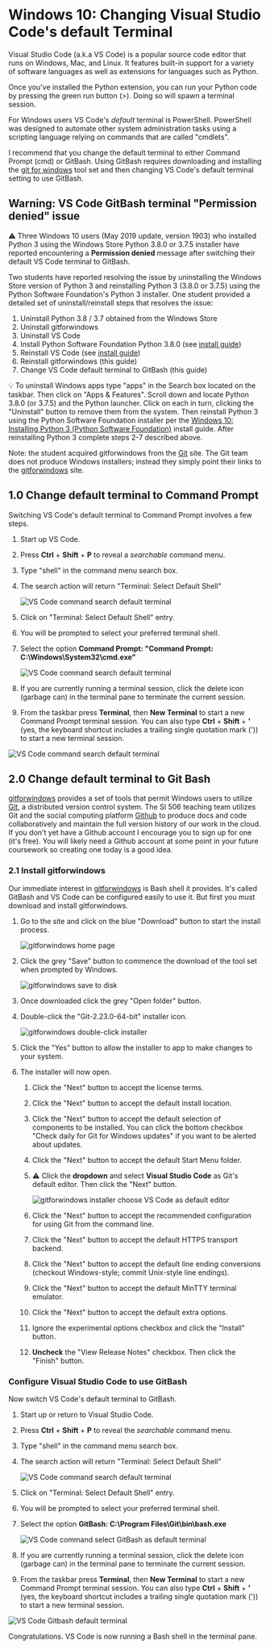 # Windows 10: Changing Visual Studio Code's default Terminal
Visual Studio Code (a.k.a VS Code) is a popular source code editor that runs on Windows, Mac, and Linux. It features
built-in support for a variety of software languages as well as extensions for languages such as Python.

Once you've installed the Python extension, you can run your Python code by pressing the green run button (>). 
Doing so will spawn a terminal session.

For Windows users VS Code's _default_ terminal is PowerShell. PowerShell was designed to automate other system
administration tasks using a scripting language relying on commands that are called "cmdlets". 

I recommend that you change the default terminal to either Command Prompt (cmd) or GitBash. Using GitBash requires 
downloading and installing the [git for windows](https://gitforwindows.org/) tool set and then changing VS Code's 
default terminal setting to use GitBash.

## Warning: VS Code GitBash terminal "Permission denied" issue 
:warning: Three Windows 10 users (May 2019 update, version 1903) who installed Python 3 using the Windows Store 
Python 3.8.0 or 3.7.5 installer have reported encountering a __Permission denied__ message after switching their default 
VS Code terminal to GitBash.

Two students have reported resolving the issue by uninstalling the Windows Store version of Python 3 and reinstalling 
Python 3 (3.8.0 or 3.7.5) using the Python Software Foundation's Python 3 installer. One student provided a
detailed set of uninstall/reinstall steps that resolves the issue:

1. Uninstall Python 3.8 / 3.7 obtained from the Windows Store
2. Uninstall gitforwindows
3. Uninstall VS Code
4. Install Python Software Foundation Python 3.8.0 (see [install guide](win-install_python_from_pysf.md))
5. Reinstall VS Code (see [install guide](win-install_vscode_with_py_extension.md))
6. Reinstall gitforwindows (this guide)
7. Change VS Code default terminal to GitBash (this guide)

:bulb: To uninstall Windows apps type "apps" in the Search box located on the taskbar. Then click on "Apps & Features".  Scroll
down and locate Python 3.8.0 (or 3.7.5) and the Python launcher. Click on each in turn, clicking the "Uninstall" 
button to remove them from the system. Then reinstall Python 3 using the Python Software Foundation installer per the
[Windows 10: Installing Python 3 (Python Software Foundation)](win-install_python_from_pysf.md) install guide. After
reinstalling Python 3 complete steps 2-7 described above.

Note: the student acquired gitforwindows from the [Git](https://git-scm.com/) site. The Git team does not produce
Windows installers; instead they simply point their links to the [gitforwindows](https://gitforwindows.org/) site.

## 1.0 Change default terminal to Command Prompt
Switching VS Code's default terminal to Command Prompt involves a few steps.

1. Start up VS Code. 
2. Press __Ctrl__ + __Shift__ + __P__ to reveal a _searchable_ command menu. 
3. Type "shell" in the command menu search box. 
4. The search action will return "Terminal: Select Default Shell"

   ![VS Code command search default terminal](assets/win-vscode-search_settings_terminal_default.png) 

5. Click on "Terminal: Select Default Shell" entry.
6. You will be prompted to select your preferred terminal shell.
7. Select the option __Command Prompt: "Command Prompt: C:\Windows\System32\cmd.exe"__

    ![VS Code command search default terminal](assets/win-vscode-search_settings_terminal_select_cmd.png) 

8. If you are currently running a terminal session, click the delete icon (garbage can) in the terminal pane to 
terminate the current session.
9. From the taskbar press __Terminal__, then __New Terminal__ to start a new Command Prompt terminal session. You can
also type __Ctrl__ + __Shift__ + __'__ (yes, the keyboard shortcut includes a trailing single quotation mark (')) to 
start a new terminal session.

![VS Code command search default terminal](assets/win-vscode-start_cmd_session.png) 

## 2.0 Change default terminal to Git Bash
[gitforwindows](https://gitforwindows.org/) provides a set of tools that permit Windows users
to utilize [Git](https://git-scm.com/), a distributed version control system. The SI 506
teaching team utilizes Git and the social computing platform [Github](https://github.com/) to produce docs and 
code collaboratively and maintain the full version history of our work in the cloud. If you don't yet have a Github 
account I encourage you to sign up for one (it's free). You will likely need a Github account at some point in 
your future coursework so creating one today is a good idea.

### 2.1 Install gitforwindows
Our immediate interest in [gitforwindows](https://gitforwindows.org/) is Bash shell it provides. It's called
 GitBash and VS Code can be configured easily to use it. But first you must download and install gitforwindows.

1. Go to the site and click on the blue "Download" button to start the install process.

   ![gitforwindows home page](assets/win-install_gitforwindows_home_download.png) 

2. Click the grey "Save" button to commence the download of the tool set when prompted by Windows.

   ![gitforwindows save to disk](assets/win-install_gitforwindows_install_save.png) 

3. Once downloaded click the grey "Open folder" button.
4. Double-click the "Git-2.23.0-64-bit" installer icon.

    ![gitforwindows double-click installer](assets/win-install_gitforwindows_doubleclick_installer.png)

5. Click the "Yes" button to allow the installer to app to make changes to your system.
6. The installer will now open.  
   1. Click the "Next" button to accept the license terms.
   2. Click the "Next" button to accept the default install location.
   3. Click the "Next" button to accept the default selection of components to be installed. 
      You can click the bottom checkbox "Check daily for Git for Windows updates" if you want to be alerted
      about updates.
   4. Click the "Next" button to accept the default Start Menu folder.
   5. :warning: Click the __dropdown__ and select __Visual Studio Code__ as Git's default editor. Then click the "Next"
      button.
   
      ![gitforwindows installer choose VS Code as default editor](assets/win-install_gitforwindows_choose_default_editor.png)
   
   6. Click the "Next" button to accept the recommended configuration for using Git from the command line.
   7. Click the "Next" button to accept the default HTTPS transport backend.
   8. Click the "Next" button to accept the default line ending conversions (checkout Windows-style; commit 
      Unix-style line endings).
   9. Click the "Next" button to accept the default MinTTY terminal emulator.
   10. Click the "Next" button to accept the default extra options.
   11. Ignore the experimental options checkbox and click the "Install" button.
   12. __Uncheck__ the "View Release Notes" checkbox. Then click the "Finish" button.

### Configure Visual Studio Code to use GitBash
Now switch VS Code's default terminal to GitBash.

1. Start up or return to Visual Studio Code.  
2. Press __Ctrl__ + __Shift__ + __P__ to reveal the _searchable_ command menu. 
2. Type "shell" in the command menu search box. 
3. The search action will return "Terminal: Select Default Shell"

   ![VS Code command search default terminal](assets/win-vscode-search_settings_terminal_default.png) 

5. Click on "Terminal: Select Default Shell" entry.
6. You will be prompted to select your preferred terminal shell.
7. Select the option __GitBash: C:\Program Files\Git\bin\bash.exe__

   ![VS Code command select GitBash as default terminal](assets/win-vscode_command_choose_gitbash.png) 

8. If you are currently running a terminal session, click the delete icon (garbage can) in the terminal pane to 
terminate the current session.
9. From the taskbar press __Terminal__, then __New Terminal__ to start a new Command Prompt terminal session. You can
also type __Ctrl__ + __Shift__ + __'__ (yes, the keyboard shortcut includes a trailing single quotation mark (')) to 
start a new terminal session.

![VS Code Gitbash default terminal](assets/win-vscode-gitbash_terminal_session.png) 

Congratulations. VS Code is now running a Bash shell in the terminal pane. 
